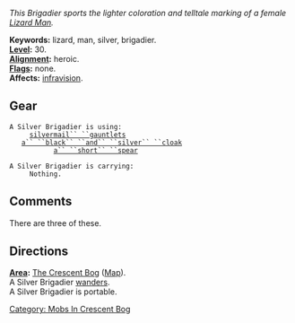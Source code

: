*This Brigadier sports the lighter coloration and telltale marking of a
female [Lizard Man](Lizardmen "wikilink").*

**Keywords:** lizard, man, silver, brigadier.  
**[Level](Level "wikilink"):** 30.  
**[Alignment](Alignment "wikilink"):** heroic.  
**[Flags](:Category:_Mob_Types "wikilink"):** none.  
**Affects:** [infravision](Infravision "wikilink").  

## Gear

`A Silver Brigadier is using:`  
<worn on hands>`     `[`silvermail`` ``gauntlets`](Silvermail_Gauntlets "wikilink")  
<worn about body>`   `[`a`` ``black`` ``and`` ``silver`` ``cloak`](Black_And_Silver_Cloak "wikilink")  
<wielded>`           `[`a`` ``short`` ``spear`](Short_Spear_(Silver) "wikilink")

`A Silver Brigadier is carrying:`  
`     Nothing.`

## Comments

There are three of these.

## Directions

**[Area](:Category:_Areas "wikilink"):** [The Crescent
Bog](:Category:_Crescent_Bog "wikilink")
([Map](Crescent_Bog_Map "wikilink")).  
A Silver Brigadier [wanders](Wandering_Mobs "wikilink").  
A Silver Brigadier is portable.  

[Category: Mobs In Crescent
Bog](Category:_Mobs_In_Crescent_Bog "wikilink")
